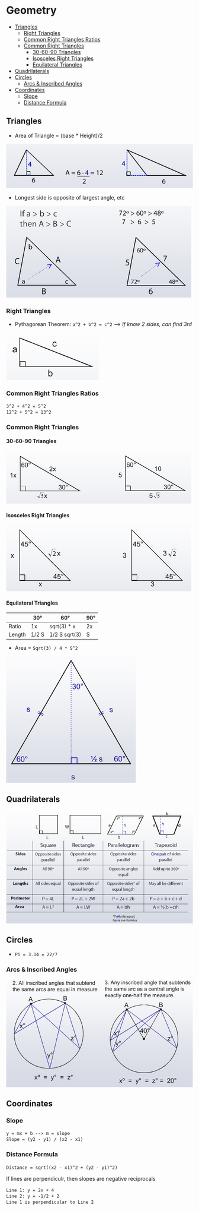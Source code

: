 <!-- omit in toc -->
# Geometry

- [Triangles](#triangles)
  - [Right Triangles](#right-triangles)
  - [Common Right Triangles Ratios](#common-right-triangles-ratios)
  - [Common Right Triangles](#common-right-triangles)
    - [30-60-90 Triangles](#30-60-90-triangles)
    - [Isosceles Right Triangles](#isosceles-right-triangles)
    - [Equilateral Triangles](#equilateral-triangles)
- [Quadrilaterals](#quadrilaterals)
- [Circles](#circles)
  - [Arcs & Inscribed Angles](#arcs--inscribed-angles)
- [Coordinates](#coordinates)
  - [Slope](#slope)
  - [Distance Formula](#distance-formula)

## Triangles

- Area of Triangle = (base * Height)/2

![](zz_geometry_traingle_area.png)

- Longest side is opposite of largest angle, etc

![](zz_geometry_triangle_2.png)

### Right Triangles

- Pythagorean Theorem: `a^2 + b^2 = c^2` --> *If know 2 sides, can find 3rd*

![](zz_geometry_right.png)

### Common Right Triangles Ratios

```
3^2 + 4^2 = 5^2
12^2 + 5^2 = 13^2
```

### Common Right Triangles

#### 30-60-90 Triangles

![](zz_geometry_30_60.png)

#### Isosceles Right Triangles

![](zz_geometry_isosceles.png)

#### Equilateral Triangles

|        | 30°   | 60°           | 90° |
| ------ | ----- | ------------- | --- |
| Ratio  | 1x    | sqrt(3) * x   | 2x  |
| Length | 1/2 S | 1/2 S sqrt(3) | S   |

- Area = `Sqrt(3) / 4 * S^2`

![](zz_geometry_equilateral.png)

## Quadrilaterals

![](../zz_geometry_quadrilaterals.png)

## Circles

- `Pi = 3.14 = 22/7`

### Arcs & Inscribed Angles

![](zz_geometry_circles_arcs_1.png)

## Coordinates

### Slope

```
y = mx + b --> m = slope
Slope = (y2 - y1) / (x2 - x1)
```

### Distance Formula 

```
Distance = sqrt((x2 - x1)^2 + (y2 - y1)^2)
```

If lines are perpendiculr, then slopes are negative reciprocals
  
```
Line 1: y = 2x + 4
Line 2: y = -1/2 + 2
Line 1 is perpendicular to Line 2
```
